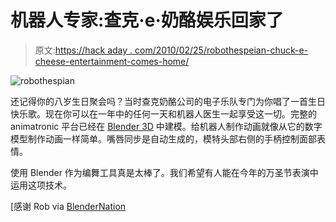 # 机器人专家:查克·e·奶酪娱乐回家了

> 原文:[https://hack aday . com/2010/02/25/robothespeian-chuck-e-cheese-entertainment-comes-home/](https://hackaday.com/2010/02/25/robothespian-chuck-e-cheese-entertainment-comes-home/)

![](../Images/4366619d5d07e262e2f905eb64a2d741.png "robothespian")

还记得你的八岁生日聚会吗？当时查克奶酪公司的电子乐队专门为你唱了一首生日快乐歌。现在你可以在一年中的任何一天和机器人医生一起享受这一切。完整的 animatronic 平台已经在 [Blender 3D](http://www.blender.org/) 中建模。给机器人制作动画就像从它的数字模型制作动画一样简单。嘴唇同步是自动生成的，模特头部右侧的手柄控制面部表情。

使用 Blender 作为编舞工具真是太棒了。我们希望有人能在今年的万圣节表演中运用这项技术。

[感谢 Rob via [BlenderNation](http://www.blendernation.com/robothespian/)